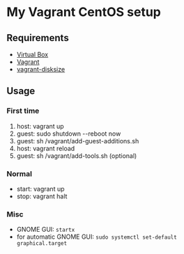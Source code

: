 # My Vagrant CentOS setup

## Requirements

* [Virtual Box](https://www.virtualbox.org/)
* [Vagrant](https://www.vagrantup.com/docs/installation/)
* [vagrant-disksize](https://github.com/sprotheroe/vagrant-disksize)

## Usage

### First time

1. host: vagrant up
2. guest: sudo shutdown --reboot now
3. guest: sh /vagrant/add-guest-additions.sh
4. host: vagrant reload
5. guest: sh /vagrant/add-tools.sh (optional)

### Normal

* start: vagrant up
* stop: vagrant halt

### Misc

* GNOME GUI: `startx`
* for automatic GNOME GUI: `sudo systemctl set-default graphical.target`

